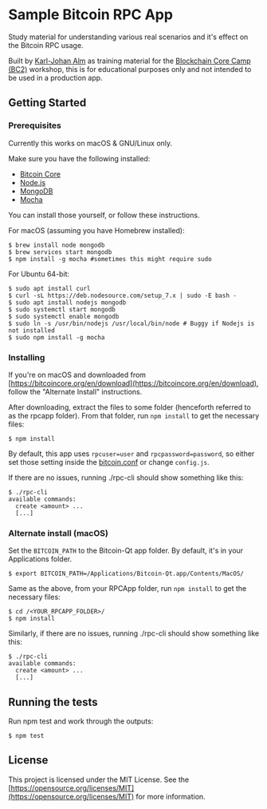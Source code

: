 # Sample Bitcoin RPC App

Study material for understanding various real scenarios and it's effect on the Bitcoin RPC usage.

Built by [Karl-Johan Alm](https://github.com/kallewoof) as training material for the [Blockchain Core Camp (BC2)](https://bc-2.jp/) workshop, this is for educational purposes only and not intended to be used in a production app.

## Getting Started

### Prerequisites

Currently this works on macOS & GNU/Linux only.

Make sure you have the following installed:
* [Bitcoin Core](https://github.com/bitcoin/bitcoin)
* [Node.js](https://nodejs.org/en/)
* [MongoDB](https://www.mongodb.com/)
* [Mocha](http://mochajs.org/)

You can install those yourself, or follow these instructions.

For macOS (assuming you have Homebrew installed):

```
$ brew install node mongodb
$ brew services start mongodb
$ npm install -g mocha #sometimes this might require sudo
```

For Ubuntu 64-bit:

```
$ sudo apt install curl
$ curl -sL https://deb.nodesource.com/setup_7.x | sudo -E bash -
$ sudo apt install nodejs mongodb
$ sudo systemctl start mongodb
$ sudo systemctl enable mongodb
$ sudo ln -s /usr/bin/nodejs /usr/local/bin/node # Buggy if Nodejs is not installed
$ sudo npm install -g mocha
```

### Installing

If you're on macOS and downloaded from [https://bitcoincore.org/en/download](https://bitcoincore.org/en/download), follow the "Alternate Install" instructions.

After downloading, extract the files to some folder (henceforth referred to as the rpcapp folder). From that folder, run `npm install` to get the necessary files:

```
$ npm install
```

By default, this app uses `rpcuser=user` and `rpcpassword=password`, so either set those setting inside the [bitcoin.conf](https://en.bitcoin.it/wiki/Running_Bitcoin#Bitcoin.conf_Configuration_File) or change `config.js`.

If there are no issues, running ./rpc-cli should show something like this:

```
$ ./rpc-cli
available commands:
  create <amount> ...
  [...]
```

### Alternate install (macOS)

Set the `BITCOIN_PATH` to the Bitcoin-Qt app folder. By default, it's in your Applications folder.

```
$ export BITCOIN_PATH=/Applications/Bitcoin-Qt.app/Contents/MacOS/
```

Same as the above, from your RPCApp folder, run `npm install` to get the necessary files:

```
$ cd /<YOUR_RPCAPP_FOLDER>/
$ npm install
```

Similarly, if there are no issues, running ./rpc-cli should show something like this:

```
$ ./rpc-cli
available commands:
  create <amount> ...
  [...]
```

## Running the tests

Run npm test and work through the outputs:

```
$ npm test
```

## License

This project is licensed under the MIT License. See the [https://opensource.org/licenses/MIT](https://opensource.org/licenses/MIT) for more information.
